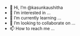 - 👋 Hi, I’m @kasunkaushitha
- 👀 I’m interested in ...
- 🌱 I’m currently learning ...
- 💞️ I’m looking to collaborate on ...
- 📫 How to reach me ...

<!---
kasunkaushitha/kasunkaushitha is a ✨ special ✨ repository because its `README.md` (this file) appears on your GitHub profile.
You can click the Preview link to take a look at your changes.
--->
